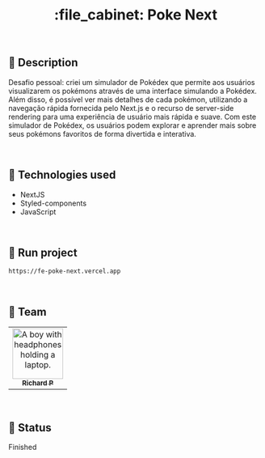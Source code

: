 <h1 align="center">:file_cabinet: Poke Next</h1>

<br>

## :memo: Description
Desafio pessoal: criei um simulador de Pokédex que permite aos usuários visualizarem os pokémons através de uma interface simulando a Pokédex. Além disso, é possível ver mais detalhes de cada pokémon, utilizando a navegação rápida fornecida pelo Next.js e o recurso de server-side rendering para uma experiência de usuário mais rápida e suave. Com este simulador de Pokédex, os usuários podem explorar e aprender mais sobre seus pokémons favoritos de forma divertida e interativa.

<br>

## :wrench: Technologies used
* NextJS
* Styled-components
* JavaScript

<br>

## :rocket: Run project
```
https://fe-poke-next.vercel.app
```

<br>

## :handshake: Team
<table>
  <tr>
    <td align="center">
      <a href="https://github.com/Richard-Passos">
        <img src="https://img.freepik.com/vetores-premium/desenho-de-desenho-animado-de-um-programador_29937-8176.jpg" width="100px;" alt="A boy with headphones holding a laptop."/><br>
        <sub>
          <b>Richard P</b>
        </sub>
      </a>
    </td>
  </tr>
</table>

<br>

## :dart: Status
Finished

